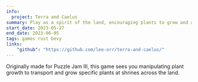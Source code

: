 ```yaml
---
info:
  project: Terra and Caelus
summary: Play as a spirit of the land, encouraging plants to grow and answering the prayers of the people.
start_date: 2023-05-27
end_date: 2023-06-05
tags: games rust bevy
links:
    "github": "https://github.com/lee-orr/terra-and-caelus/"
---
```


Originally made for Puzzle Jam III, this game sees you manipulating plant growth to transport and grow specific plants at shrines across the land.
